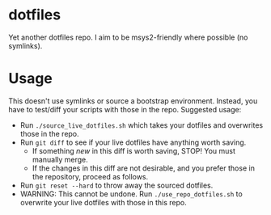 
# dotfiles
Yet another dotfiles repo. I aim to be msys2-friendly where possible (no symlinks).

# Usage
This doesn't use symlinks or source a bootstrap environment. Instead, you have to
test/diff your scripts with those in the repo. Suggested usage:

* Run `./source_live_dotfiles.sh` which takes your dotfiles and overwrites those
in the repo.
* Run `git diff` to see if your live dotfiles have anything worth saving.
    - If something *new* in this diff is worth saving, STOP! You must manually
    merge.
    - If the changes in this diff are not desirable, and you prefer those in the
    repository, proceed as follows.
* Run `git reset --hard` to throw away the sourced dotfiles.
* WARNING: This cannot be undone. Run `./use_repo_dotfiles.sh` to overwrite your
live dotfiles with those in this repo.

